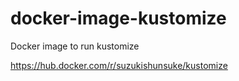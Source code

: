 # docker-image-kustomize

Docker image to run kustomize

https://hub.docker.com/r/suzukishunsuke/kustomize
